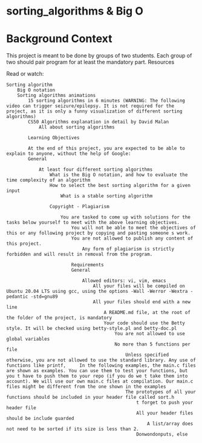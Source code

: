 # sorting_algorithms & Big O

# Background Context

This project is meant to be done by groups of two students. Each group of two should pair program for at least the mandatory part.
Resources

Read or watch:

    Sorting algorithm
        Big O notation
	    Sorting algorithms animations
	        15 sorting algorithms in 6 minutes (WARNING: The following video can trigger seizure/epilepsy. It is not required for the project, as it is only a funny visualization of different sorting algorithms)
		    CS50 Algorithms explanation in detail by David Malan
		        All about sorting algorithms

			Learning Objectives

			At the end of this project, you are expected to be able to explain to anyone, without the help of Google:
			General

			    At least four different sorting algorithms
			        What is the Big O notation, and how to evaluate the time complexity of an algorithm
				    How to select the best sorting algorithm for a given input
				        What is a stable sorting algorithm

					Copyright - Plagiarism

					    You are tasked to come up with solutions for the tasks below yourself to meet with the above learning objectives.
					        You will not be able to meet the objectives of this or any following project by copying and pasting someone s work.
						    You are not allowed to publish any content of this project.
						        Any form of plagiarism is strictly forbidden and will result in removal from the program.

							Requirements
							General

							    Allowed editors: vi, vim, emacs
							        All your files will be compiled on Ubuntu 20.04 LTS using gcc, using the options -Wall -Werror -Wextra -pedantic -std=gnu89
								    All your files should end with a new line
								        A README.md file, at the root of the folder of the project, is mandatory
									    Your code should use the Betty style. It will be checked using betty-style.pl and betty-doc.pl
									        You are not allowed to use global variables
										    No more than 5 functions per file
										        Unless specified otherwise, you are not allowed to use the standard library. Any use of functions like printf,     In the following examples, the main.c files are shown as examples. You can use them to test your functions, but you t have to push them to your repo (if you do we t take them into account). We will use our own main.c files at compilation. Our main.c files might be different from the one shown in the examples
											    The prototypes of all your functions should be included in your header file called sort.h
											        t forget to push your header file
												    All your header files should be include guarded
												        A list/array does not need to be sorted if its size is less than 2.
													Donwondonputs, else
